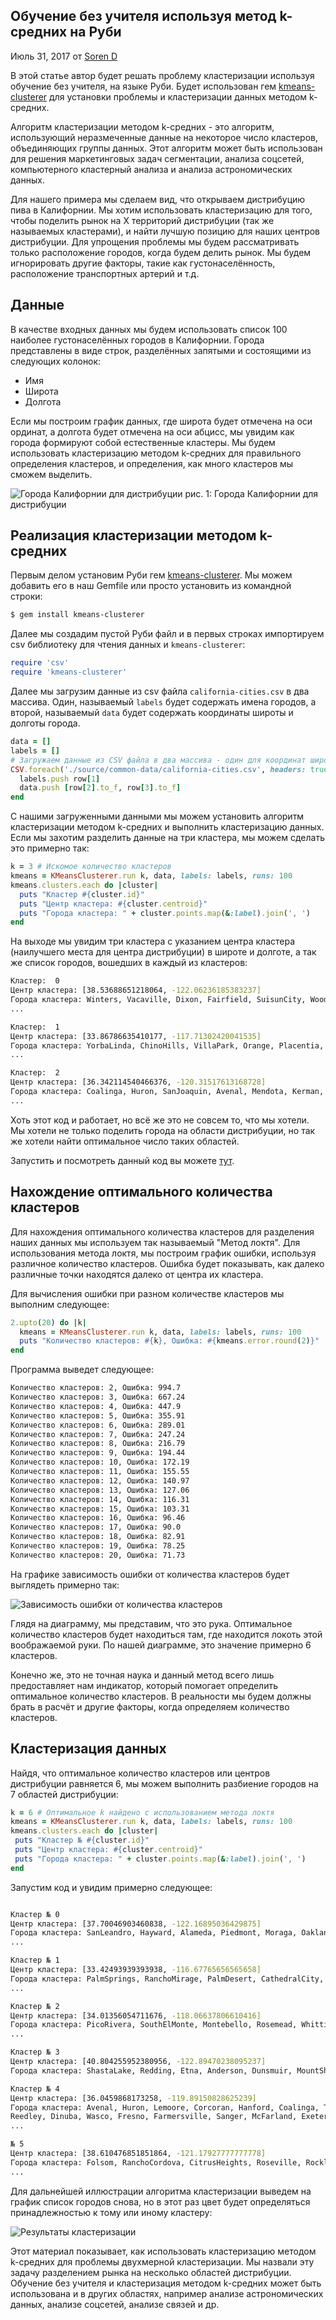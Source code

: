 ## Обучение без учителя используя метод k-средних на Руби
Июль 31, 2017 от [Soren D](https://www.practicalai.io/unsupervised-learning-using-k-means-clustering-in-ruby)

В этой статье автор будет решать проблему кластеризации используя обучение без учителя, на языке Руби. Будет использован гем [kmeans-clusterer](https://rubygems.org/gems/kmeans-clusterer) для установки проблемы и кластеризации данных методом k-средних.

Алгоритм кластеризации методом k-средних - это алгоритм, использующий неразмеченные данные на некоторое число кластеров, объединяющих группы данных. Этот алгоритм может быть использован для решения маркетинговых задач сегментации, анализа соцсетей, компьютерного кластерный анализа и анализа астрономических данных.

Для нашего примера мы сделаем вид, что открываем дистрибуцию пива в Калифорнии. Мы хотим использовать кластеризацию для того, чтобы поделить рынок на Х территорий дистрибуции (так же называемых кластерами), и найти лучшую позицию для наших центров дистрибуции. Для упрощения проблемы мы будем рассматривать только расположение городов, когда будем делить рынок. Мы будем игнорировать другие факторы, такие как густонаселённость, расположение транспортных артерий и т.д.

## Данные
В качестве входных данных мы будем использовать список 100 наиболее густонаселённых городов в Калифорнии. Города представлены в виде строк, разделённых запятыми и состоящими из следующих колонок:

* Имя
* Широта
* Долгота

Если мы построим график данных, где широта будет отмечена на оси ординат, а долгота будет отмечена на оси абцисс, мы увидим как города формируют собой естественные кластеры. Мы будем использовать кластеризацию методом k-средних для правильного определения кластеров, и определения, как много кластеров мы сможем выделить.

![Города Калифорнии для дистрибуции](../assets/images/ruby-clustering-input-data-california-cities.png)
рис. 1: Города Калифорнии для дистрибуции

## Реализация кластеризации методом k-средних

Первым делом установим Руби гем [kmeans-clusterer](https://rubygems.org/gems/kmeans-clusterer). Мы можем добавить его в наш Gemfile или просто установить из командной строки:

```bash
$ gem install kmeans-clusterer
```

Далее мы создадим пустой Руби файл и в первых строках импортируем csv библиотеку для чтения данных и `kmeans-clusterer`:

```ruby
require 'csv'
require 'kmeans-clusterer'
```

Далее мы загрузим данные из csv файла `california-cities.csv` в два массива. Один, называемый `labels` будет содержать имена городов, а второй, называемый `data` будет содержать координаты широты и долготы города.

```ruby
data = []
labels = []
# Загружаем данные из CSV файла в два массива - один для координат широты и долготы, а второй для названий городов
CSV.foreach('./source/common-data/california-cities.csv', headers: true) do |row|
  labels.push row[1]
  data.push [row[2].to_f, row[3].to_f]
end
```

С нашими загруженными данными мы можем установить алгоритм кластеризации методом k-средних и выполнить кластеризацию данных. Если мы захотим разделить данные на три кластера, мы можем сделать это примерно так:

```ruby
k = 3 # Искомое количество кластеров
kmeans = KMeansClusterer.run k, data, labels: labels, runs: 100
kmeans.clusters.each do |cluster|
  puts "Кластер #{cluster.id}"
  puts "Центр кластера: #{cluster.centroid}"
  puts "Города кластера: " + cluster.points.map(&:label).join(', ')
end
```

На выходе мы увидим три кластера с указанием центра кластера (наилучшего места для центра дистрибуции) в широте и долготе, а так же список городов, вошедших в каждый из кластеров:

```bash
Кластер:  0
Центр кластера: [38.53688651218064, -122.06236185383237]
Города кластера: Winters, Vacaville, Dixon, Fairfield, SuisunCity, Woodland, Davis, Yountville, Napa, StHelena, AmericanCanyon, Vallejo, Sonoma, Benicia, Calistoga, Martinez, RioVista, WestSacramento, Pittsburg, Concord, Hercules,
...

Кластер:  1
Центр кластера: [33.86786635410177, -117.71302420041535]
Города кластера: YorbaLinda, ChinoHills, VillaPark, Orange, Placentia, Corona, Chino, Tustin, DiamondBar, Norco, Eastvale, Anaheim, Brea, Pomona, Irvine, Montclair, Ontario, SantaAna, Fullerton, Walnut, LakeForest, Upland, LaHabra, Claremont,
...

Кластер:  2
Центр кластера: [36.342114540466376, -120.31517613168728]
Города кластера: Coalinga, Huron, SanJoaquin, Avenal, Mendota, Kerman, Lemoore, Firebaugh, Madera, Hanford, Fresno, Fowler, DosPalos, Selma, Chowchilla, PasoRobles, Clovis, Kingsburg, Corcoran, KingCity, Parlier, Sanger, LosBanos,
...
```

Хоть этот код и работает, но всё же это не совсем то, что мы хотели. Мы хотели не только поделить города на области дистрибуции, но так же хотели найти оптимальное число таких областей.

Запустить и посмотреть данный код вы можете [тут](https://replit.com/@r72cccp/example-clustering-with-k-means?v=1).

## Нахождение оптимального количества кластеров

Для нахождения оптимального количества кластеров для разделения наших данных мы используем так называемый "Метод локтя". Для использования метода локтя, мы построим график ошибки, используя различное количество кластеров. Ошибка будет показывать, как далеко различные точки находятся далеко от центра их кластера.

Для вычисления ошибки при разном количестве кластеров мы выполним следующее:

```ruby
2.upto(20) do |k|
  kmeans = KMeansClusterer.run k, data, labels: labels, runs: 100
  puts "Количество кластеров: #{k}, Ошибка: #{kmeans.error.round(2)}"
end
```

Программа выведет следующее:

```bash
Количество кластеров: 2, Ошибка: 994.7
Количество кластеров: 3, Ошибка: 667.24
Количество кластеров: 4, Ошибка: 447.9
Количество кластеров: 5, Ошибка: 355.91
Количество кластеров: 6, Ошибка: 289.01
Количество кластеров: 7, Ошибка: 247.24
Количество кластеров: 8, Ошибка: 216.79
Количество кластеров: 9, Ошибка: 194.44
Количество кластеров: 10, Ошибка: 172.19
Количество кластеров: 11, Ошибка: 155.55
Количество кластеров: 12, Ошибка: 140.97
Количество кластеров: 13, Ошибка: 127.06
Количество кластеров: 14, Ошибка: 116.31
Количество кластеров: 15, Ошибка: 103.31
Количество кластеров: 16, Ошибка: 96.46
Количество кластеров: 17, Ошибка: 90.0
Количество кластеров: 18, Ошибка: 82.91
Количество кластеров: 19, Ошибка: 78.25
Количество кластеров: 20, Ошибка: 71.73
```

На графике зависимость ошибки от количества кластеров будет выглядеть примерно так:

![Зависимость ошибки от количества кластеров](../assets/images/ruby-clustering-error-vs-clusters-count.png)

Глядя на диаграмму, мы представим, что это рука. Оптимальное количество кластеров будет находиться там, где находится локоть этой воображаемой руки. По нашей диаграмме, это значение примерно 6 кластеров.

Конечно же, это не точная наука и данный метод всего лишь предоставляет нам индикатор, который помогает определить оптимальное количество кластеров. В реальности мы будем должны брать в расчёт и другие факторы, когда определяем количество кластеров.

## Кластеризация данных

Найдя, что оптимальное количество кластеров или центров дистрибуции равняется 6, мы можем выполнить разбиение городов на 7 областей дистрибуции:

```ruby
k = 6 # Оптимальное k найдено с использованием метода локтя
kmeans = KMeansClusterer.run k, data, labels: labels, runs: 100
kmeans.clusters.each do |cluster|
 puts "Кластер № #{cluster.id}"
 puts "Центр кластера: #{cluster.centroid}"
 puts "Города кластера: " + cluster.points.map(&:label).join(', ')
end
```

Запустим код и увидим примерно следующее:

```bash

Кластер № 0
Центр кластера: [37.70046903460838, -122.16895036429875]
Города кластера: SanLeandro, Hayward, Alameda, Piedmont, Moraga, Oakland, Emeryville, FosterCity, Orinda, UnionCity, Lafayette, Berkeley, SanMateo, SanRamon, Danville, Newark, Belmont, SanCarlos, Albany, Burlingame, RedwoodCity, WalnutCreek, Dublin, Hillsborough, EastPaloAlto, Fremont, Atherton,
...

Кластер № 1
Центр кластера: [33.42493939393938, -116.67765656565658]
Города кластера: PalmSprings, RanchoMirage, PalmDesert, CathedralCity, Hemet, IndianWells, Temecula, LaQuinta, SanJacinto, Escondido, Indio, Murrieta, Menifee, Banning, DesertHotSprings, Coachella, SanMarcos, Beaumont, Poway, Vista, Wildomar, Santee, CanyonLake, Perris, Calimesa, Oceanside, ElCajon,
...

Кластер № 2
Центр кластера: [34.01356054711676, -118.06637806610416]
Города кластера: PicoRivera, SouthElMonte, Montebello, Rosemead, Whittier, ElMonte, SantaFeSprings, MontereyPark, SanGabriel, Commerce, TempleCity, Alhambra, Downey, BellGardens, Norwalk, LaPuente, Industry, BaldwinPark, SanMarino, Bell, Arcadia, Maywood, LaHabraHeights, LaMirada, Cudahy,
...

Кластер № 3
Центр кластера: [40.804255952380956, -122.89470238095237]
Города кластера: ShastaLake, Redding, Etna, Anderson, Dunsmuir, MountShasta, Weed, FortJones, RedBluff, Yreka, Montague, BlueLake, Tehama, Corning, Arcata, RioDell, Orland, Eureka, Trinidad, Fortuna, Ferndale, Willits, Dorris, CrescentCity, FortBragg, Ukiah, Tulelake, Alturas

Кластер № 4
Центр кластера: [36.0459868173258, -119.89150828625239]
Города кластера: Avenal, Huron, Lemoore, Corcoran, Hanford, Coalinga, Tulare, Kingsburg, Selma, Fowler, SanJoaquin, Visalia, Parlier, Kerman, Delano,
Reedley, Dinuba, Wasco, Fresno, Farmersville, Sanger, McFarland, Exeter, Clovis, OrangeCove, Lindsay, Shafter, Mendota, PasoRobles, Porterville, Кластер
...

№ 5
Центр кластера: [38.610476851851864, -121.17927777777778]
Города кластера: Folsom, RanchoCordova, CitrusHeights, Roseville, Rocklin, Loomis, ElkGrove, Sacramento, Lincoln, Auburn, WestSacramento, Ione, Plymouth, Galt, Placerville, AmadorCity, SutterCreek, Wheatland, Jackson, Lodi, Colfax, Davis, Woodland, GrassValley, Isleton, Stockton, Dixon,
...
```

Для дальнейшей иллюстрации алгоритма кластеризации выведем на график список городов снова, но в этот раз цвет будет определяться принадлежностью к тому или иному кластеру:

![Результаты кластеризации](../assets/images/ruby-clustering-input-data-california-cities-clusterized.png)

Этот материал показывает, как использовать кластеризацию методом k-средних для проблемы двухмерной кластеризации. Мы назвали эту задачу разделением рынка на несколько областей дистрибуции. Обучение без учителя и кластеризация методом k-средних может быть использована и в других областях, например анализе астрономических данных, анализе соцсетей, анализе связей и др.
